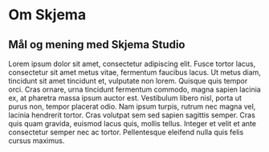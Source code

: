 # Om Skjema

 ## Mål og mening med Skjema Studio

 Lorem ipsum dolor sit amet, consectetur adipiscing elit. Fusce tortor lacus, consectetur sit amet metus vitae, fermentum faucibus lacus. Ut metus diam, tincidunt sit amet tincidunt et, vulputate non lorem. Quisque quis tempor orci. Cras ornare, urna tincidunt fermentum commodo, magna sapien lacinia ex, at pharetra massa ipsum auctor est. Vestibulum libero nisl, porta ut purus non, tempor placerat odio. Nam ipsum turpis, rutrum nec magna vel, lacinia hendrerit tortor. Cras volutpat sem sed sapien sagittis semper. Cras quis quam gravida, euismod lacus quis, mollis tellus. Integer et velit et ante consectetur semper nec ac tortor. Pellentesque eleifend nulla quis felis cursus maximus.